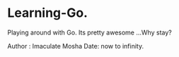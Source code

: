 # Learning-Go.
Playing around with Go. Its pretty awesome ...Why stay? 

Author : Imaculate Mosha
Date: now to infinity.

